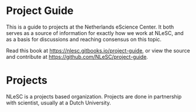 
# Project Guide

This is a guide to projects at the Netherlands eScience Center. It both serves as a source of information for exactly how we work at NLeSC, and as a basis for discussions and reaching consensus on this topic.

Read this book at https://nlesc.gitbooks.io/project-guide, or view the source and contribute at https://github.com/NLeSC/project-guide.

# Projects

NLeSC is a projects based organization. Projects are done in partnership with scientist, usually at a Dutch University.
